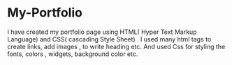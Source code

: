 # My-Portfolio

 I have created my portfolio page using  HTML( Hyper Text Markup Language) and CSS( cascading Style Sheet) . I used many html tags to create links, add images , to write heading etc. And used Css for styling the fonts, colors , widgets, background color etc.

